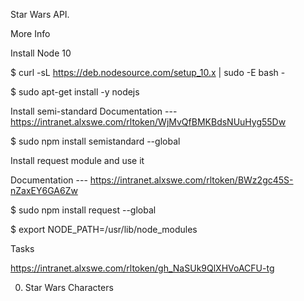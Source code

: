 Star Wars API.

More Info

Install Node 10

$ curl -sL https://deb.nodesource.com/setup_10.x | sudo -E bash -

$ sudo apt-get install -y nodejs

Install semi-standard
Documentation --- https://intranet.alxswe.com/rltoken/WjMvQfBMKBdsNUuHyg55Dw

$ sudo npm install semistandard --global

Install request module and use it

Documentation --- https://intranet.alxswe.com/rltoken/BWz2gc45S-nZaxEY6GA6Zw

$ sudo npm install request --global

$ export NODE_PATH=/usr/lib/node_modules


Tasks

https://intranet.alxswe.com/rltoken/gh_NaSUk9QlXHVoACFU-tg

0. Star Wars Characters
